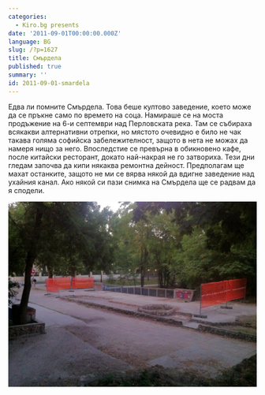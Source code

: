 ```yaml
---
categories:
  - Kiro.bg presents
date: '2011-09-01T00:00:00.000Z'
language: BG
slug: /?p=1627
title: Смърдела
published: true
summary: ''
id: 2011-09-01-smardela
---
```


Едва ли помните Смърдела. Това беше култово заведение, което може да се пръкне само по времето на соца. Намираше се на моста продъжение на 6-и септември над Перловската река. Там се събираха всякакви алтернативни отрепки, но мястото очевидно е било не чак такава голяма софийска забележителност, защото в нета не можах да намеря нищо за него. Впоследстие се превърна в обикновено кафе, после китайски ресторант, докато най-накрая не го затвориха. Тези дни гледам започва да кипи някаква ремонтна дейност. Предполагам ще махат останките, защото не ми се вярва някой да вдигне заведение над ухайния канал. Ако някой си пази снимка на Смърдела ще се радвам да я сподели. 

![](https://raw.githubusercontent.com/kirilchristov/blog_images/main/2011/09/IMG_1356.jpg)
